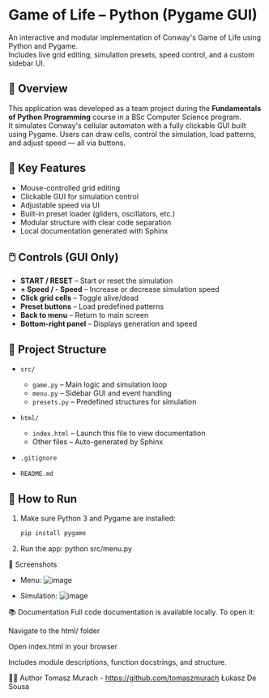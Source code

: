 # Game of Life – Python (Pygame GUI)

An interactive and modular implementation of Conway's Game of Life using Python and Pygame.  
Includes live grid editing, simulation presets, speed control, and a custom sidebar UI.

## 🎯 Overview

This application was developed as a team project during the **Fundamentals of Python Programming** course in a BSc Computer Science program.  
It simulates Conway's cellular automaton with a fully clickable GUI built using Pygame. Users can draw cells, control the simulation, load patterns, and adjust speed — all via buttons.

## 🧠 Key Features

- Mouse-controlled grid editing  
- Clickable GUI for simulation control  
- Adjustable speed via UI  
- Built-in preset loader (gliders, oscillators, etc.)  
- Modular structure with clear code separation  
- Local documentation generated with Sphinx

## 🖱️ Controls (GUI Only)

- **START / RESET** – Start or reset the simulation  
- **+ Speed / - Speed** – Increase or decrease simulation speed  
- **Click grid cells** – Toggle alive/dead  
- **Preset buttons** – Load predefined patterns  
- **Back to menu** – Return to main screen  
- **Bottom-right panel** – Displays generation and speed

## 📁 Project Structure

- `src/`
  - `game.py` – Main logic and simulation loop  
  - `menu.py` – Sidebar GUI and event handling  
  - `presets.py` – Predefined structures for simulation

- `html/`
  - `index.html` – Launch this file to view documentation  
  - Other files – Auto-generated by Sphinx

- `.gitignore`  
- `README.md`

## 🚀 How to Run

1. Make sure Python 3 and Pygame are installed:
   ```bash
   pip install pygame
2. Run the app:
  python src/menu.py


📸 Screenshots
- Menu:
![image](https://github.com/user-attachments/assets/7edd684a-baa8-484b-a2d5-f27bddfb77b1)

- Simulation:
![image](https://github.com/user-attachments/assets/d3a080e9-feff-4994-b5c1-6ca0fac9dbdf)

📚 Documentation
Full code documentation is available locally.
To open it:

Navigate to the html/ folder

Open index.html in your browser

Includes module descriptions, function docstrings, and structure.

👨‍💻 Author
Tomasz Murach - https://github.com/tomaszmurach
Łukasz De Sousa
